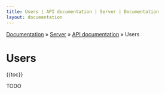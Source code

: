 ```yaml
---
title: Users | API documentation | Server | Documentation
layout: documentation
---
```


<div class="breadcrumb">
    <a href="/docs">Documentation</a> &raquo;
    <a href="/docs/server/index">Server</a> &raquo;
    <a href="/docs/server/api/index">API documentation</a> &raquo;
    Users
</div>

# Users
{{toc}}

TODO

